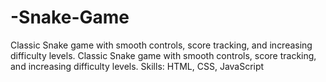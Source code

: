 # -Snake-Game
Classic Snake game with smooth controls, score tracking, and increasing difficulty levels. Classic Snake game with smooth controls, score tracking, and increasing difficulty levels. Skills: HTML, CSS, JavaScript
